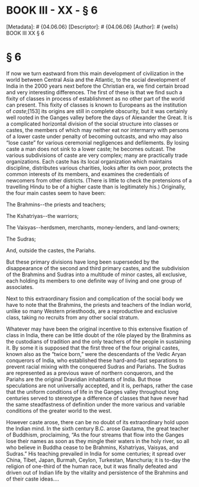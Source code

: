 # BOOK III - XX - § 6
[Metadata]: # {04.06.06}
[Descriptor]: # {04.06.06}
[Author]: # {wells}
BOOK III
XX
§ 6
# § 6
If now we turn eastward from this main development of civilization in the world
between Central Asia and the Atlantic, to the social development of India in
the 2000 years next before the Christian era, we find certain broad and very
interesting differences. The first of these is that we find such a fixity of
classes in process of establishment as no other part of the world can present.
This fixity of classes is known to Europeans as the institution of
_caste_;[153] its origins are still in complete obscurity, but it was certainly
well rooted in the Ganges valley before the days of Alexander the Great. It is
a complicated horizontal division of the social structure into classes or
castes, the members of which may neither eat nor intermarry with persons of a
lower caste under penalty of becoming outcasts, and who may also “lose caste”
for various ceremonial negligences and defilements. By losing caste a man does
not sink to a lower caste; he becomes outcast. The various subdivisions of
caste are very complex; many are practically trade organizations. Each caste
has its local organization which maintains discipline, distributes various
charities, looks after its own poor, protects the common interests of its
members, and examines the credentials of newcomers from other districts. (There
is little to check the pretensions of a travelling Hindu to be of a higher
caste than is legitimately his.) Originally, the four main castes seem to have
been:

The Brahmins--the priests and teachers;

The Kshatriyas--the warriors;

The Vaisyas--herdsmen, merchants, money-lenders, and land-owners;

The Sudras;

And, outside the castes, the Pariahs.

But these primary divisions have long been superseded by the disappearance of
the second and third primary castes, and the subdivision of the Brahmins and
Sudras into a multitude of minor castes, all exclusive, each holding its
members to one definite way of living and one group of associates.

Next to this extraordinary fission and complication of the social body we have
to note that the Brahmins, the priests and teachers of the Indian world, unlike
so many Western priesthoods, are a reproductive and exclusive class, taking no
recruits from any other social stratum.

Whatever may have been the original incentive to this extensive fixation of
class in India, there can be little doubt of the rôle played by the Brahmins as
the custodians of tradition and the only teachers of the people in sustaining
it. By some it is supposed that the first three of the four original castes,
known also as the “twice born,” were the descendants of the Vedic Aryan
conquerors of India, who established these hard-and-fast separations to prevent
racial mixing with the conquered Sudras and Pariahs. The Sudras are represented
as a previous wave of northern conquerors, and the Pariahs are the original
Dravidian inhabitants of India. But those speculations are not universally
accepted, and it is, perhaps, rather the case that the uniform conditions of
life in the Ganges valley throughout long centuries served to stereotype a
difference of classes that have never had the same steadfastness of definition
under the more various and variable conditions of the greater world to the
west.

However caste arose, there can be no doubt of its extraordinary hold upon the
Indian mind. In the sixth century B.C. arose Gautama, the great teacher of
Buddhism, proclaiming, “As the four streams that flow into the Ganges lose
their names as soon as they mingle their waters in the holy river, so all who
believe in Buddha cease to be Brahmins, Kshatriyas, Vaisyas, and Sudras.” His
teaching prevailed in India for some centuries; it spread over China, Tibet,
Japan, Burmah, Ceylon, Turkestan, Manchuria; it is to-day the religion of
one-third of the human race, but it was finally defeated and driven out of
Indian life by the vitality and persistence of the Brahmins and of their caste
ideas....

